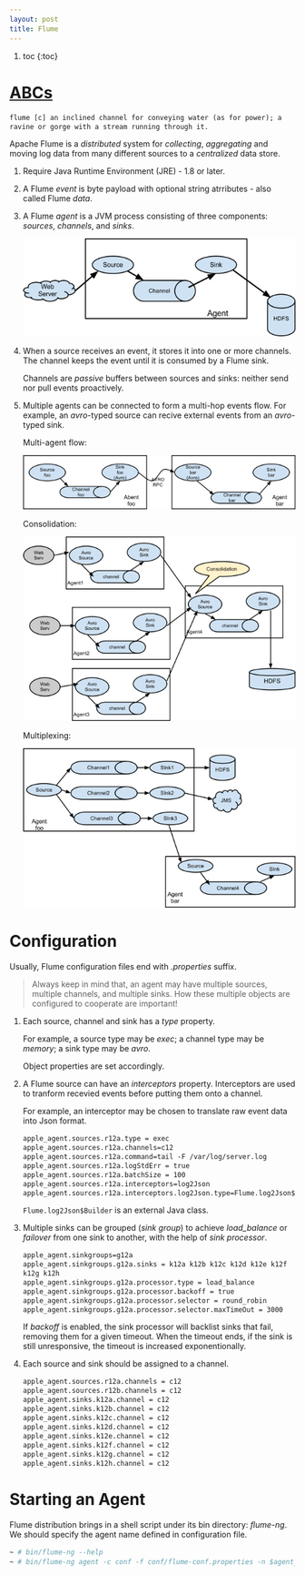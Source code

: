 ```yaml
---
layout: post
title: Flume
---
```


1. toc
{:toc}

# [ABCs](https://flume.apache.org/FlumeUserGuide.html)

```
flume [c] an inclined channel for conveying water (as for power); a ravine or gorge with a stream running through it.
```

Apache Flume is a *distributed* system for *collecting*, *aggregating* and moving log data from many different sources to a *centralized* data store.

1. Require Java Runtime Environment (JRE) - 1.8 or later.
2. A Flume *event* is byte payload with optional string atrributes - also called Flume *data*.
3. A Flume *agent* is a JVM process consisting of three components: *sources*, *channels*, and *sinks*.

   ![Flume Flow](/assets/flume-flow.png)

4. When a source receives an event, it stores it into one or more channels. The channel keeps the event until it is consumed by a Flume sink.

   Channels are *passive* buffers between sources and sinks: neither send nor pull events proactively.
4. Multiple agents can be connected to form a multi-hop events flow. For example, an *avro*-typed source can recive external events from an *avro*-typed sink.

   Multi-agent flow:

   ![flume-multi-agent](/assets/flume-multi-agent.png)

   Consolidation:

   ![flume-consolidation](/assets/flume-consolidation.png)

   Multiplexing:

   ![flume-multiplexing](/assets/flume-multiplexing.png)

# Configuration

Usually, Flume configuration files end with *.properties* suffix.

>Always keep in mind that, an agent may have multiple sources, multiple channels, and multiple sinks. How these multiple objects are configured to cooperate are important!

1. Each source, channel and sink has a *type* property.

   For example, a source type may be *exec*; a channel type may be *memory*; a sink type may be *avro*.

   Object properties are set accordingly.
2. A Flume source can have an *interceptors* property. Interceptors are used to tranform recevied events before putting them onto a channel.

   For example, an interceptor may be chosen to translate raw event data into Json format.

   ```
   apple_agent.sources.r12a.type = exec
   apple_agent.sources.r12a.channels=c12
   apple_agent.sources.r12a.command=tail -F /var/log/server.log
   apple_agent.sources.r12a.logStdErr = true
   apple_agent.sources.r12a.batchSize = 100
   apple_agent.sources.r12a.interceptors=log2Json
   apple_agent.sources.r12a.interceptors.log2Json.type=Flume.log2Json$Builder
   ```

   `Flume.log2Json$Builder` is an external Java class.
3. Multiple sinks can be grouped (*sink group*) to achieve *load_balance* or *failover* from one sink to another, with the help of *sink processor*.

   ```
   apple_agent.sinkgroups=g12a
   apple_agent.sinkgroups.g12a.sinks = k12a k12b k12c k12d k12e k12f k12g k12h
   apple_agent.sinkgroups.g12a.processor.type = load_balance
   apple_agent.sinkgroups.g12a.processor.backoff = true
   apple_agent.sinkgroups.g12a.processor.selector = round_robin
   apple_agent.sinkgroups.g12a.processor.selector.maxTimeOut = 3000
   ```

   If *backoff* is enabled, the sink processor will backlist sinks that fail, removing them for a given timeout. When the timeout ends, if the sink is still unresponsive, the timeout is increased exponentionally.
4. Each source and sink should be assigned to a channel.

   ```
   apple_agent.sources.r12a.channels = c12
   apple_agent.sources.r12b.channels = c12
   apple_agent.sinks.k12a.channel = c12
   apple_agent.sinks.k12b.channel = c12
   apple_agent.sinks.k12c.channel = c12
   apple_agent.sinks.k12d.channel = c12
   apple_agent.sinks.k12e.channel = c12
   apple_agent.sinks.k12f.channel = c12
   apple_agent.sinks.k12g.channel = c12
   apple_agent.sinks.k12h.channel = c12
   ```

# Starting an Agent

Flume distribution brings in a shell script under its bin directory: *flume-ng*. We should specify the agent name defined in configuration file.

```bash
~ # bin/flume-ng --help
~ # bin/flume-ng agent -c conf -f conf/flume-conf.properties -n $agent_name 
```
